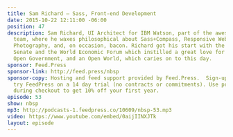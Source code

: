 ```yaml
---
title: Sam Richard — Sass, Front-end Development
date: 2015-10-22 12:11:00 -06:00
position: 47
description: Sam Richard, UI Architect for IBM Watson, part of the awesome design
  team, where he waxes philosophical about Sass+Compass, Responsive Web Design, Drupal,
  Photography, and, on occasion, bacon. Richard got his start with the New York State
  Senate and the World Economic Forum which instilled a great love for Open Source,
  Open Government, and an Open World, which caries on to this day.
sponsor: Feed.Press
sponsor-link: http://feed.press/nbsp
sponsor-copy: Hosting and feed support provided by Feed.Press.  Sign-up today and
  try FeedPress on a 14 day trial (no contracts or commitments). Use promo code *nbsp*
  during checkout to get 10% off your first year.
episode: 53
show: nbsp
mp3: http://podcasts-1.feedpress.co/10609/nbsp-53.mp3
video: https://www.youtube.com/embed/0aijIINXJTk
layout: episode
---
```


